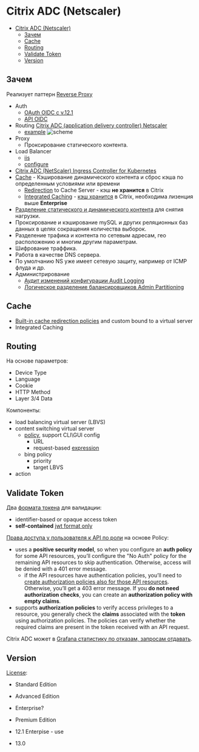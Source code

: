 # Citrix ADC (Netscaler)

- [Citrix ADC (Netscaler)](#citrix-adc-netscaler)
	- [Зачем](#зачем)
	- [Cache](#cache)
	- [Routing](#routing)
	- [Validate Token](#validate-token)
	- [Version](#version)

## Зачем

Реализует паттерн [Reverse Proxy](../../../arch/pattern/pattern.proxy.reverse.md)

- Auth
	- [OAuth OIDC с v.12.1](https://docs.citrix.com/en-us/citrix-adc/current-release/aaa-tm/authentication-methods/oauth-authentication.html)
	- [API OIDC](https://docs.citrix.com/en-us/citrix-adc/current-release/aaa-tm/authentication-methods/oauth-authentication/api-authentication-with-adc.html)
- Routing [Citrix ADC (application delivery controller) Netscaler](https://docs.citrix.com/en-us/citrix-adc/current-release/content-switching.html)
	- [example](https://www.cloudedskies.co.uk/single-post/2016/11/27/Citrix-NetScaler-111-Content-Switch)
	![scheme](https://docs.citrix.com/en-us/citrix-adc/media/csw-lbconfiguration.png)
- Proxy
  - Проксирование статического контента.
- Load Balancer
	- [iis](https://kb.paessler.com/en/topic/22633-how-to-monitor-active-sessions-users-for-iis-7-0)
	- [configure](http://pleasework.robbievance.net/howto-configure-citrix-netscaler-to-perform-website-aware-load-balancing/)
- [Citrix ADC (NetScaler) Ingress Controller for Kubernetes](https://github.com/citrix/citrix-k8s-ingress-controller)
- [Cache](../../../arch/pattern/pattern.cache.md) - Кэширование динамического контента и сброс кэша по определенным условиями или времени
	- [Redirection](https://docs.citrix.com/en-us/citrix-adc/current-release/citrix-adc-cache-redirection-gen-wrapper-10-con.html) to Cache Server - кэш __не хранится__ в Citrix
	- [Integrated Caching](https://docs.citrix.com/en-us/citrix-adc/12-1/optimization/integrated-caching.html) - [кэш хранится](https://jgspiers.com/netscaler-integrated-caching/) в Citrix, необходима лизенция выше __Enterprise__
- [Разделение статического и динамического контента](https://habr.com/ru/articles/239411/) для снятия нагрузки.
- Проксирование и кэширование mySQL и других реляционных баз данных в целях сокращения количества выборок.
- Разделение трафика и контента по сетевым адресам, гео расположению и многим другим параметрам.
- Шифрование траффика.
- Работа в качестве DNS сервера.
- По умолчанию NS уже имеет сетевую защиту, например от ICMP флуда и др.
- Администрирование
	- [Аудит изменений конфигурации Audit Logging](https://docs.netscaler.com/en-us/citrix-adc/12-1/system/audit-logging)
	- [Логическое разделение балансировщиков Admin Partitioning](https://docs.netscaler.com/en-us/citrix-adc/12-1/admin-partition)

## Cache

- [Built-in cache redirection policies](https://docs.citrix.com/en-us/citrix-adc/12-1/citrix-adc-cache-redirection-gen-wrapper-10-con/cache-redirection-policies/builtin-cache-redirection-policies.html) and custom bound to a virtual server
- Integrated Caching

## Routing

На основе параметров:

- Device Type
- Language
- Cookie
- HTTP Method
- Layer 3/4 Data

Компоненты:

- load balancing virtual server (LBVS)
- content switching virtual server
	- [policy](https://docs.citrix.com/en-us/citrix-adc/current-release/citrix-adc-cache-redirection-gen-wrapper-10-con/selective-cache-redirect/configure-policies-content-switching.html), support CLI\GUI config
		- URL
		- request-based [expression](https://docs.citrix.com/en-us/citrix-adc/current-release/appexpert/policies-and-expressions/summary-examples-of-advanced-policy-expressions.html)
	- bing policy
		- priority
		- target LBVS
- action

## Validate Token

Два [формата токена](https://docs.citrix.com/en-us/citrix-adc/current-release/aaa-tm/authentication-methods/oauth-authentication/api-authentication-with-adc.html) для валидации:

- identifier-based or opaque access token
- __self-contained__ [jwt format only](https://docs.citrix.com/en-us/citrix-adc/current-release/aaa-tm/authentication-methods/oauth-authentication/api-authentication-with-adc.html#oauth-configuration-for-id-tokens)

[Права доступа у пользователя к API по роли](https://docs.citrix.com/en-us/citrix-adc/current-release/aaa-tm/authentication-methods/oauth-authentication.html) на основе Policy:

- uses a __positive security model__, so when you configure an __auth policy__ for some API resources, you’ll configure the "No Auth" policy for the remaining API resources to skip authentication. Otherwise, access will be denied with a 401 error message.
	- if the API resources have authentication policies, you’ll need to [create authorization policies also for those API resources](https://docs.netscaler.com/en-us/citrix-adc/current-release/aaa-tm/authorization.html). Otherwise, you’ll get a 403 error message. If you __do not need authorization checks__, you can create an __authorization policy with empty claims__.
- supports __authorization policies__ to verify access privileges to a resource, you generally check the __claims__ associated with the __token__ using authorization policies. The policies can verify whether the required claims are present in the token received with an API request.

Citrix ADC может в [Grafana статистику по отказам, запросам отдавать](https://dzone.com/articles/oauth2-tips-token-validation).

## Version

[License](https://www.citrix.com/products/citrix-adc/citrix-adc-data-sheet.html):

- Standard Edition
- Advanced Edition
- Enterprise?
- Premium Edition

- 12.1 Enterpise - use
- 13.0

